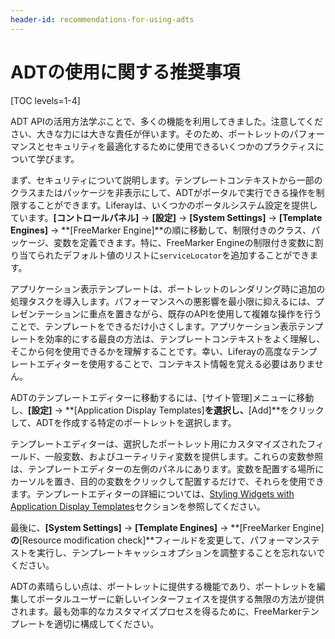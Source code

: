 ```yaml
---
header-id: recommendations-for-using-adts
---
```


# ADTの使用に関する推奨事項

[TOC levels=1-4]

ADT APIの活用方法学ぶことで、多くの機能を利用してきました。注意してください、大きな力には大きな責任が伴います。そのため、ポートレットのパフォーマンスとセキュリティを最適化するために使用できるいくつかのプラクティスについて学びます。

まず、セキュリティについて説明します。テンプレートコンテキストから一部のクラスまたはパッケージを非表示にして、ADTがポータルで実行できる操作を制限することができます。Liferayは、いくつかのポータルシステム設定を提供しています。**[コントロールパネル]** &rarr; **[設定]** &rarr; **[System Settings]**
&rarr; **[Template Engines]** &rarr; **[FreeMarker Engine]**の順に移動して、制限付きのクラス、パッケージ、変数を定義できます。特に、FreeMarker Engineの制限付き変数に割り当てられたデフォルト値のリストに`serviceLocator`を追加することができます。

アプリケーション表示テンプレートは、ポートレットのレンダリング時に追加の処理タスクを導入します。パフォーマンスへの悪影響を最小限に抑えるには、プレゼンテーションに重点を置きながら、既存のAPIを使用して複雑な操作を行うことで、テンプレートをできるだけ小さくします。アプリケーション表示テンプレートを効率的にする最良の方法は、テンプレートコンテキストをよく理解し、そこから何を使用できるかを理解することです。幸い、Liferayの高度なテンプレートエディターを使用することで、コンテキスト情報を覚える必要はありません。

ADTのテンプレートエディターに移動するには、[サイト管理]メニューに移動し、**[設定]**  &rarr; **[Application Display Templates]**を選択し、**[Add]**をクリックして、ADTを作成する特定のポートレットを選択します。

テンプレートエディターは、選択したポートレット用にカスタマイズされたフィールド、一般変数、およびユーティリティ変数を提供します。これらの変数参照は、テンプレートエディターの左側のパネルにあります。変数を配置する場所にカーソルを置き、目的の変数をクリックして配置するだけで、それらを使用できます。テンプレートエディターの詳細については、[Styling Widgets with Application Display Templates](/docs/7-1/user/-/knowledge_base/u/styling-widgets-with-application-display-templates)セクションを参照してください。

最後に、**[System Settings]** &rarr; **[Template Engines]** &rarr; **[FreeMarker Engine]**の**[Resource modification check]**フィールドを変更して、パフォーマンステストを実行し、テンプレートキャッシュオプションを調整することを忘れないでください。

ADTの素晴らしい点は、ポートレットに提供する機能であり、ポートレットを編集してポータルユーザーに新しいインターフェイスを提供する無限の方法が提供されます。最も効率的なカスタマイズプロセスを得るために、FreeMarkerテンプレートを適切に構成してください。
